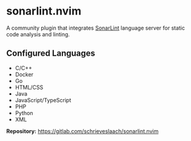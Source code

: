 # sonarlint.nvim

A community plugin that integrates [SonarLint](https://github.com/SonarSource/sonarlint-language-server) language server for static code analysis and linting.

## Configured Languages

- C/C++
- Docker
- Go
- HTML/CSS
- Java
- JavaScript/TypeScript
- PHP
- Python
- XML

**Repository:** <https://gitlab.com/schrieveslaach/sonarlint.nvim>

<!-- vim: set ft=markdown: -->